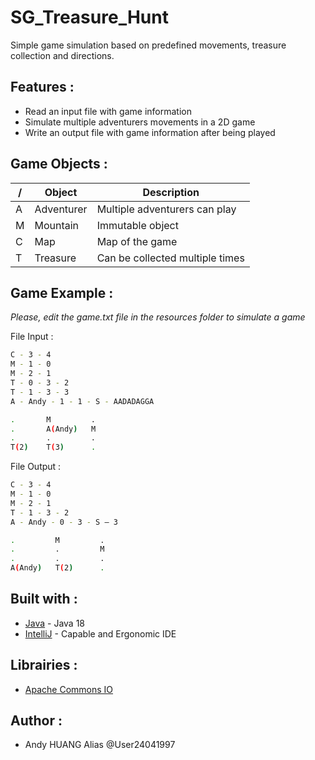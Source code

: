 # SG_Treasure_Hunt

Simple game simulation based on predefined movements, treasure collection and directions.

## Features :

* Read an input file with game information
* Simulate multiple adventurers movements in a 2D game
* Write an output file with game information after being played

## Game Objects :

| / | Object | Description |
| ------ | ------ | ------ |
| A | Adventurer | Multiple adventurers can play |
| M | Mountain | Immutable object |
| C | Map | Map of the game |
| T | Treasure | Can be collected multiple times |


## Game Example :

<em>Please, edit the game.txt file in the resources folder to simulate a game</em>

File Input :
```sh
C - 3 - 4
M - 1 - 0
M - 2 - 1
T - 0 - 3 - 2
T - 1 - 3 - 3
A - Andy - 1 - 1 - S - AADADAGGA
```
```sh
.       M         .
.       A(Andy)   M
.       .         .
T(2)    T(3)      .
```

File Output :
```sh
C - 3 - 4
M - 1 - 0
M - 2 - 1
T - 1 - 3 - 2
A - Andy - 0 - 3 - S – 3
```
```sh
.         M         .
.         .         M
.         .         .
A(Andy)   T(2)      .
```


## Built with :

* [Java](https://www.oracle.com/java/technologies/downloads/) - Java 18
* [IntelliJ](https://www.jetbrains.com/fr-fr/idea/download/) - Capable and Ergonomic IDE

## Librairies :

* [Apache Commons IO](https://commons.apache.org/proper/commons-io/)


## Author :

* Andy HUANG Alias @User24041997
